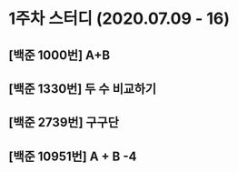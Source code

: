 # 1주차 스터디 (2020.07.09 - 16)
## [백준 1000번] A+B
## [백준 1330번] 두 수 비교하기
## [백준 2739번] 구구단
## [백준 10951번] A + B -4